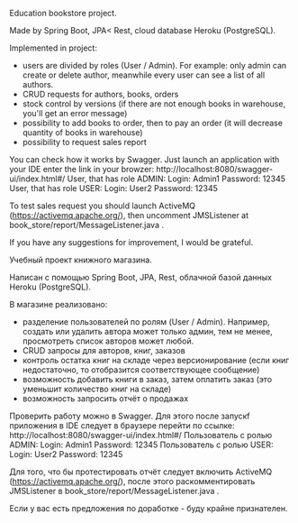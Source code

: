  Education bookstore project.

 Made by Spring Boot, JPA< Rest, cloud database Heroku (PostgreSQL).

 Implemented in project:
 - users are divided by roles (User / Admin). For example: only admin can create or delete author, meanwhile
every user can see a list of all authors.
 - CRUD requests for authors, books, orders
 - stock control by versions (if there are not enough books in warehouse, you'll get an error message)
 - possibility to add books to order, then to pay an order (it will decrease quantity of books in warehouse)
 - possibility to request sales report

 You can check how it works by Swagger. Just launch an application with your IDE enter the link in your browzer:
 http://localhost:8080/swagger-ui/index.html#/
 User, that has role ADMIN:
    Login: Admin1
    Password: 12345
 User, that has role USER:
    Login: User2
    Password: 12345

 To test sales request you should launch ActiveMQ (https://activemq.apache.org/), then uncomment JMSListener
 at book_store/report/MessageListener.java .

 If you have any suggestions for improvement, I would be grateful.

Учебный проект книжного магазина.

 Написан с помощью Spring Boot, JPA, Rest, облачной базой данных Heroku (PostgreSQL). 

 В магазине реализовано:
 - разделение пользователей по ролям (User / Admin). Например, создать или удалить автора может только админ,
тем не менее, просмотреть список авторов может любой.
 - CRUD запросы для авторов, книг, заказов
 - контроль остатка книг на складе через версионирование (если книг недостаточно, то отобразится 
соответствующее сообщение)
 - возможность добавить книги в заказ, затем оплатить заказ (это уменьшит количество книг на складе)
 - возможность запросить отчёт о продажах

 Проверить работу можно в Swagger. Для этого после запускf приложения в IDE следует в браузере перейти по ссылке:
 http://localhost:8080/swagger-ui/index.html#/
 Пользователь с ролью ADMIN:
    Login: Admin1
    Password: 12345
 Пользователь с ролью USER:
    Login: User2
    Password: 12345
 
Для того, что бы протестировать отчёт следует включить ActiveMQ (https://activemq.apache.org/), после этого
раскомментировать JMSListener в book_store/report/MessageListener.java .

Если у вас есть предложения по доработке - буду крайне признателен.